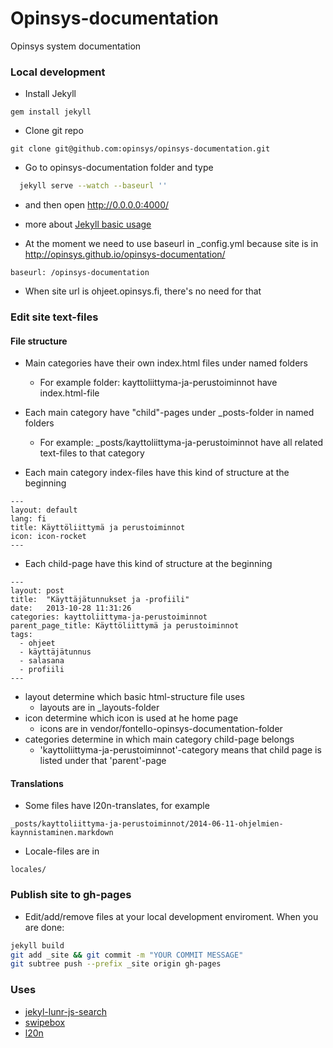 Opinsys-documentation
=====================

Opinsys system documentation

### Local development

* Install Jekyll
```
gem install jekyll
```

* Clone git repo

```
git clone git@github.com:opinsys/opinsys-documentation.git
```

* Go to opinsys-documentation folder and type

```bash
  jekyll serve --watch --baseurl ''
```
* and then open http://0.0.0.0:4000/
* more about [Jekyll basic usage](http://jekyllrb.com/docs/usage/)

* At the moment we need to use baseurl in _config.yml because site is in http://opinsys.github.io/opinsys-documentation/
```
baseurl: /opinsys-documentation
```
* When site url is ohjeet.opinsys.fi, there's no need for that

### Edit site text-files

#### File structure
* Main categories have their own index.html files under named folders
  * For example folder: kayttoliittyma-ja-perustoiminnot have index.html-file
* Each main category have "child"-pages under _posts-folder in named folders
  * For example: _posts/kayttoliittyma-ja-perustoiminnot have all related text-files to that category

* Each main category index-files have this kind of structure at the beginning
```
---
layout: default
lang: fi
title: Käyttöliittymä ja perustoiminnot
icon: icon-rocket
---
```

* Each child-page have this kind of structure at the beginning
```
---
layout: post
title:  "Käyttäjätunnukset ja -profiili"
date:   2013-10-28 11:31:26
categories: kayttoliittyma-ja-perustoiminnot
parent_page_title: Käyttöliittymä ja perustoiminnot
tags:
  - ohjeet
  - käyttäjätunnus
  - salasana
  - profiili
---
```

* layout determine which basic html-structure file uses
  * layouts are in _layouts-folder
* icon determine which icon is used at he home page
  * icons are in vendor/fontello-opinsys-documentation-folder
* categories determine in which main category child-page belongs
  * 'kayttoliittyma-ja-perustoiminnot'-category means that child page is listed under that 'parent'-page

#### Translations
* Some files have l20n-translates, for example
```
_posts/kayttoliittyma-ja-perustoiminnot/2014-06-11-ohjelmien-kaynnistaminen.markdown
```

* Locale-files are in
```
locales/
```

### Publish site to gh-pages
* Edit/add/remove files at your local development enviroment. When you are done:

```bash
jekyll build
git add _site && git commit -m "YOUR COMMIT MESSAGE"
git subtree push --prefix _site origin gh-pages
```

### Uses
* [jekyl-lunr-js-search](https://github.com/slashdotdash/jekyll-lunr-js-search)
* [swipebox](https://github.com/brutaldesign/swipebox)
* [l20n](http://l20n.org/)